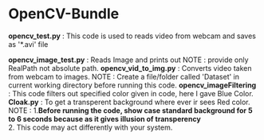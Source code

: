 # OpenCV-Bundle
**opencv_test.py** : This code is used to reads video from webcam and saves as '*.avi' file

**opencv_image_test.py** : Reads Image and prints out
NOTE : provide only RealPath not absolute path.
**opencv_vid_to_img.py** : Converts video taken from webcam to images.
 NOTE : Create a file/folder called 'Dataset' in current working directory before running this code. 
**opencv_imageFiltering** : This code filters out specified color given in code, here I gave Blue Color. 
**Cloak.py**  : To get a transperent background where ever ir sees Red color.
 NOTE : 1.**Before running the code, show case standard background for 5 to 6 seconds because as it gives illusion of transperency**  
        2. This code may act differently with your system. 
